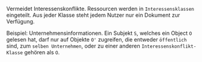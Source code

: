 Vermeidet Interessenskonflikte.
Ressourcen werden in `Interessensklassen` eingeteilt. Aus jeder Klasse steht jedem Nutzer nur ein Dokument zur Verfügung.

Beispiel: Unternehmensinformationen. Ein Subjekt `S`, welches ein Object `O` gelesen hat, darf nur auf Objekte `O'` zugreifen, die entweder `öffentlich` sind, zum `selben Unternehmen`, oder zu einer anderen `Interessenskonflikt-Klasse` gehören als `O`.